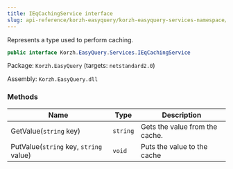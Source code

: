 ```yaml
---
title: IEqCachingService interface
slug: api-reference/korzh-easyquery/korzh-easyquery-services-namespace/ieqcachingservice-interface
---
```

Represents a type used to perform caching.
```csharp
public interface Korzh.EasyQuery.Services.IEqCachingService

```
Package: `Korzh.EasyQuery` (targets: `netstandard2.0`)

Assembly: `Korzh.EasyQuery.dll`

### Methods

| Name | Type | Description | 
| --- | --- | --- | 
| GetValue(`string` key) | `string` | Gets the value from the cache. | 
| PutValue(`string` key, `string` value) | `void` | Puts the value to the cache |